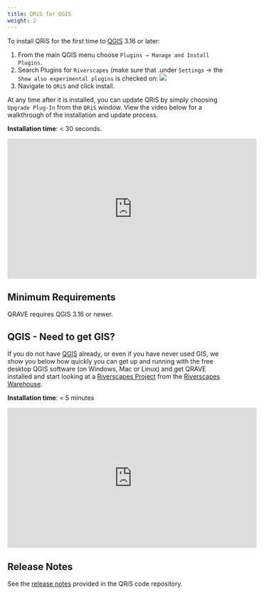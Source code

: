 ```yaml
---
title: QRiS for QGIS
weight: 2
---
```


To install QRiS for the first time to [QGIS](https://qgis.org/) 3.16 or later: 

1. From the main QGIS menu choose `Plugins → Manage and Install Plugins`.
2. Search Plugins for `Riverscapes` (make sure that .under `Settings` → the `Show also experimental plugins` is checked on: <img src="{{ site.baseurl }}/assets/images/QRaveExperimental.png">
3. Navigate to `QRiS` and click install.

At any time after it is installed, you can update QRiS by simply choosing `Upgrade Plug-In` from the `QRiS` window. View the video below for a walkthrough of the installation and update process. 

**Installation time**: < 30 seconds.

<div class="responsive-embed">
<iframe width="560" height="315" src="https://www.youtube.com/embed/O5xwIqhtlag" title="YouTube video player" frameborder="0" allow="accelerometer; autoplay; clipboard-write; encrypted-media; gyroscope; picture-in-picture" allowfullscreen></iframe>
</div>

## Minimum Requirements

QRAVE requires QGIS 3.16 or newer.

## QGIS - Need to get GIS?

If you do not have [QGIS](https://qgis.org/) already, or even if you have never used GIS, we show you below how quickly you can get up and running with the free desktop QGIS software (on Windows, Mac or Linux) and get QRAVE installed and start looking at a [Riverscapes Project](https://riverscapes.net/Tools/Technical_Reference/Documentation_Standards/Riverscapes_Projects/) from the [Riverscapes Warehouse](https://data.riverscapes.net/).

**Installation time**: < 5 minutes

<div class="responsive-embed">
<iframe width="560" height="315" src="https://www.youtube.com/embed/iMxcyp2u4jc" title="YouTube video player" frameborder="0" allow="accelerometer; autoplay; clipboard-write; encrypted-media; gyroscope; picture-in-picture" allowfullscreen></iframe>
</div>

## Release Notes

See the [release notes](https://github.com/Riverscapes/QRiS/releases) provided in the QRiS code repository.